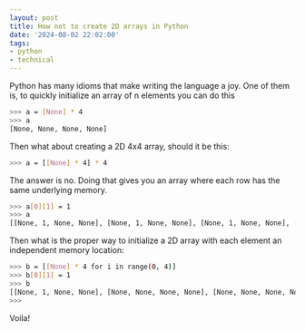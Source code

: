 ```yaml
---
layout: post
title: How not to create 2D arrays in Python
date: '2024-08-02 22:02:00'
tags:
- python
- technical
---
```


Python has many idioms that make writing the language a joy. 
One of them is, to quickly initialize an array of n elements you can do this 

```bash
>>> a = [None] * 4 
>>> a
[None, None, None, None]
```

Then what about creating a 2D 4x4 array, should it be this:
```bash 
>>> a = [[None] * 4] * 4
```

The answer is no. Doing that gives you an array where each row has the same underlying memory. 

```bash
>>> a[0][1] = 1
>>> a
[[None, 1, None, None], [None, 1, None, None], [None, 1, None, None], [None, 1, None, None]]
```

Then what is the proper way to initialize a 2D array with each element an independent memory location:

```bash
>>> b = [[None] * 4 for i in range(0, 4)]
>>> b[0][1] = 1
>>> b
[[None, 1, None, None], [None, None, None, None], [None, None, None, None], [None, None, None, None]]
>>> 
```

Voila!